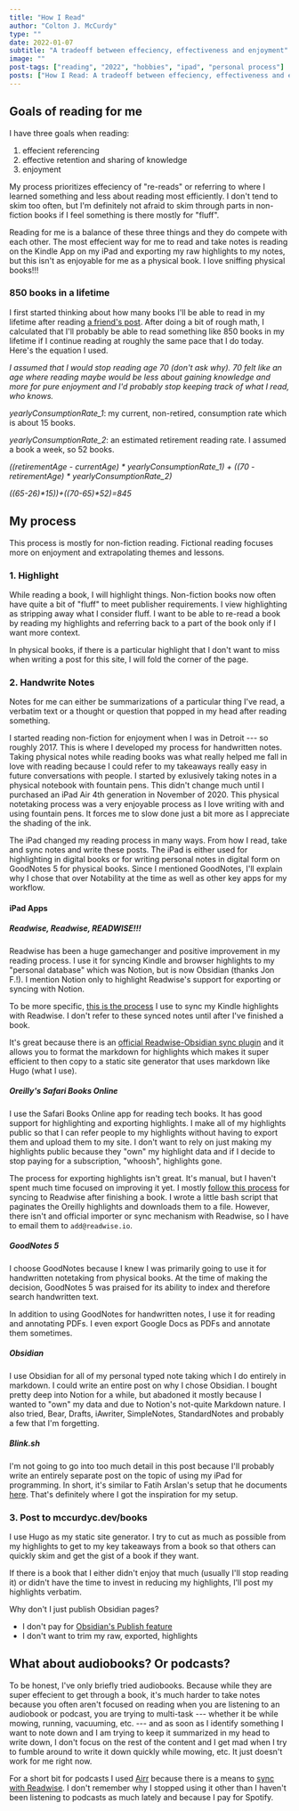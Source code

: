 ```yaml
---
title: "How I Read"
author: "Colton J. McCurdy"
type: ""
date: 2022-01-07
subtitle: "A tradeoff between effeciency, effectiveness and enjoyment"
image: ""
post-tags: ["reading", "2022", "hobbies", "ipad", "personal process"]
posts: ["How I Read: A tradeoff between effeciency, effectiveness and enjoyment"]
---
```


## Goals of reading for me

I have three goals when reading:

1. effecient referencing
2. effective retention and sharing of knowledge
3. enjoyment

My process prioritizes effeciency of "re-reads" or referring to where I learned
something and less about reading most efficiently. I don't tend to skim too often,
but I'm definitely not afraid to skim through parts in non-fiction books if I
feel something is there mostly for "fluff".

Reading for me is a balance of these three things and they do compete with each other.
The most effecient way for me to read and take notes is reading on the Kindle App
on my iPad and exporting my raw highlights to my notes, but this isn't as enjoyable
for me as a physical book. I love sniffing physical books!!!

### 850 books in a lifetime

I first started thinking about how many books I'll be able to read in my lifetime
after reading [a friend's post](https://hermanschaaf.com/how-i-choose-nonfiction-books/).
After doing a bit of rough math, I calculated that I'll probably be able to read
something like 850 books in my lifetime if I continue reading at roughly the same
pace that I do today. Here's the equation I used.

_I assumed that I would stop reading age 70 (don't ask why). 70 felt like an age
where reading maybe would be less about gaining knowledge and more for pure enjoyment
and I'd probably stop keeping track of what I read, who knows._

_yearlyConsumptionRate_1_: my current, non-retired, consumption rate which is
about 15 books.

_yearlyConsumptionRate_2_: an estimated retirement reading rate. I assumed a
book a week, so 52 books.

_((retirementAge - currentAge) * yearlyConsumptionRate_1) + ((70 - retirementAge) * yearlyConsumptionRate_2)_

_((65-26)*15))+((70-65)*52)=845_

## My process

This process is mostly for non-fiction reading. Fictional reading focuses more
on enjoyment and extrapolating themes and lessons.

### 1. Highlight

While reading a book, I will highlight things. Non-fiction books now often have
quite a bit of "fluff" to meet publisher requirements. I view highlighting as
stripping away what I consider fluff. I want to be able to re-read a book by
reading my highlights and referring back to a part of the book only if I want
more context.

In physical books, if there is a particular highlight that I don't want to miss
when writing a post for this site, I will fold the corner of the page.

### 2. Handwrite Notes

Notes for me can either be summarizations of a particular thing I've read, a
verbatim text or a thought or question that popped in my head after reading something.

I started reading non-fiction for enjoyment when I was in Detroit --- so roughly
2017. This is where I developed my process for handwritten notes. Taking physical
notes while reading books was what really helped me fall in love with reading because
I could refer to my takeaways really easy in future conversations with people.
I started by exlusively taking notes in a physical notebook with fountain pens.
This didn't change much until I purchased an iPad Air 4th generation in November
of 2020. This physical notetaking process was a very enjoyable process as I love
writing with and using fountain pens. It forces me to slow done just a bit more
as I appreciate the shading of the ink.

The iPad changed my reading process in many ways. From how I read, take and sync
notes and write these posts. The iPad is either used for highlighting in digital
books or for writing personal notes in digital form on GoodNotes 5 for physical
books. Since I mentioned GoodNotes, I'll explain why I chose that over Notability
at the time as well as other key apps for my workflow.

#### iPad Apps

##### Readwise, Readwise, READWISE!!!

Readwise has been a huge gamechanger and positive improvement in my reading process.
I use it for syncing Kindle and browser highlights to my "personal database" which
was Notion, but is now Obsidian (thanks Jon F.!). I mention Notion only to highlight
Readwise's support for exporting or syncing with Notion.

To be more specific, [this is the process](https://help.readwise.io/article/30-how-do-i-import-highlights-from-personal-documents-on-kindle)
I use to sync my Kindle highlights with Readwise. I don't refer to these synced
notes until after I've finished a book.

It's great because there is an [official Readwise-Obsidian sync plugin](https://help.readwise.io/article/125-how-does-the-readwise-to-obsidian-export-integration-work)
and it allows you to format the markdown for highlights which makes it super
efficient to then copy to a static site generator that uses markdown like Hugo
(what I use).

##### Oreilly's Safari Books Online

I use the Safari Books Online app for reading tech books. It has good support
for highlighting and exporting highlights. I make all of my highlights public
so that I can refer people to my highlights without having to export them and
upload them to my site. I don't want to rely on just making my highlights public
because they "own" my highlight data and if I decide to stop paying for a
subscription, "whoosh", highlights gone.

The process for exporting highlights isn't great. It's manual, but I haven't spent
much time focused on improving it yet. I mostly [follow this process](https://help.readwise.io/article/116-how-do-i-import-highlights-from-oreilly-learning)
for syncing to Readwise after finishing a book. I wrote a little bash script that
paginates the Oreilly highlights and downloads them to a file. However, there isn't
and official importer or sync mechanism with Readwise, so I have to email them
to `add@readwise.io`.

##### GoodNotes 5

I choose GoodNotes because I knew I was primarily going to use it for handwritten
notetaking from physical books. At the time of making the decision, GoodNotes 5
was praised for its ability to index and therefore search handwritten text.

In addition to using GoodNotes for handwritten notes, I use it for reading and
annotating PDFs. I even export Google Docs as PDFs and annotate them sometimes.

##### Obsidian

I use Obsidian for all of my personal typed note taking which I do entirely in markdown.
I could write an entire post on why I chose Obsidian. I bought pretty deep into
Notion for a while, but abadoned it mostly because I wanted to "own" my data and
due to Notion's not-quite Markdown nature. I also tried, Bear, Drafts, iAwriter,
SimpleNotes, StandardNotes and probably a few that I'm forgetting.

##### Blink.sh

I'm not going to go into too much detail in this post because I'll probably
write an entirely separate post on the topic of using my iPad for programming.
In short, it's similar to Fatih Arslan's setup that he documents [here](https://arslan.io/2019/01/07/using-the-ipad-pro-as-my-development-machine/).
That's definitely where I got the inspiration for my setup.

### 3. Post to mccurdyc.dev/books

I use Hugo as my static site generator. I try to cut as much as possible from my
highlights to get to my key takeaways from a book so that others can quickly skim
and get the gist of a book if they want.

If there is a book that I either didn't enjoy that much (usually I'll stop
reading it) or didn't have the time to invest in reducing my highlights, I'll
post my highlights verbatim.

Why don't I just publish Obsidian pages?

- I don't pay for [Obsidian's Publish feature](https://obsidian.md/publish)
- I don't want to trim my raw, exported, highlights

## What about audiobooks? Or podcasts?

To be honest, I've only briefly tried audiobooks. Because while they are
super effecient to get through a book, it's much harder to take notes because
you often aren't focused on reading when you are listening to an audiobook or podcast,
you are trying to multi-task --- whether it be while mowing, running, vacuuming,
etc. --- and as soon as I identify something I want to note down and I am trying
to keep it summarized in my head to write down, I don't focus on the rest of the
content and I get mad when I try to fumble around to write it down quickly while
mowing, etc. It just doesn't work for me right now.

For a short bit for podcasts I used [Airr](https://twitter.com/AirrAudio) because
there is a means to [sync with Readwise](https://help.readwise.io/article/103-how-do-i-save-highlights-from-the-podcasts-i-listen-to-using-airr).
I don't remember why I stopped using it other than I haven't been listening to
podcasts as much lately and because I pay for Spotify.
